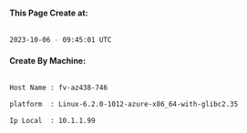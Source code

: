 
   
#### This Page Create at:

```bash

2023-10-06 - 09:45:01 UTC

```

#### Create By Machine:

```bash

Host Name : fv-az438-746

platform  : Linux-6.2.0-1012-azure-x86_64-with-glibc2.35

Ip Local  : 10.1.1.99

```


